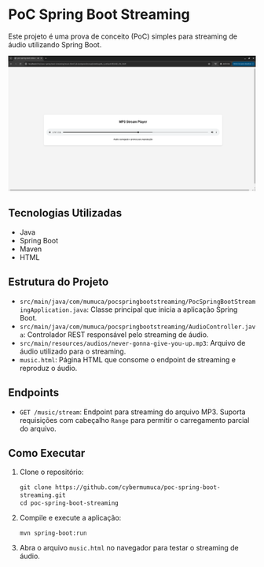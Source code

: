 # PoC Spring Boot Streaming

Este projeto é uma prova de conceito (PoC) simples para streaming de áudio utilizando Spring Boot.

![player](./player.png)

## Tecnologias Utilizadas

- Java
- Spring Boot
- Maven
- HTML

## Estrutura do Projeto

- `src/main/java/com/mumuca/pocspringbootstreaming/PocSpringBootStreamingApplication.java`: Classe principal que inicia a aplicação Spring Boot.
- `src/main/java/com/mumuca/pocspringbootstreaming/AudioController.java`: Controlador REST responsável pelo streaming de áudio.
- `src/main/resources/audios/never-gonna-give-you-up.mp3`: Arquivo de áudio utilizado para o streaming.
- `music.html`: Página HTML que consome o endpoint de streaming e reproduz o áudio.


## Endpoints

- `GET /music/stream`: Endpoint para streaming do arquivo MP3. Suporta requisições com cabeçalho `Range` para permitir o carregamento parcial do arquivo.

## Como Executar

1. Clone o repositório:
   ```shell
   git clone https://github.com/cybermumuca/poc-spring-boot-streaming.git
   cd poc-spring-boot-streaming
    ```

2. Compile e execute a aplicação:
   ```shell
   mvn spring-boot:run
   ```
   
3. Abra o arquivo `music.html` no navegador para testar o streaming de áudio.